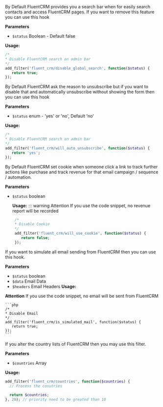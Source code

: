 <explain-block title="fluent_crm/disable_global_search">
By Default FluentCRM provides you a search bar when for easily search contacts and access FluentCRM pages. If you want to remove this feature you can use this hook

**Parameters**
- `$status` Boolean - Default false

**Usage:**
```php 
/*
* Disable FluentCRM search on admin bar
*/
add_filter('fluent_crm/disable_global_search', function($status) {
   return true;
});
```
</explain-block>

<explain-block title="fluent_crm/will_auto_unsubscribe">
By Default FluentCRM ask the reason to unsubscribe but if you want to disable that and automatically unsubscribe without showing the form then you can use this hook

**Parameters**
- `$status` enum - 'yes' or 'no', Default 'no'

**Usage:**
```php 
/*
* Disable FluentCRM search on admin bar
*/
add_filter('fluent_crm/will_auto_unsubscribe', function($status) {
   return 'yes';
});
```
</explain-block>

<explain-block title="fluent_crm/will_use_cookie">
By Default FluentCRM set cookie when someone click a link to track further actions like purchase and track revenue for that email campaign / sequence / automation.

**Parameters**
- `$status` boolean

  **Usage:**
  ::: warning Attention
  If you use the code snippet, no revenue report will be recorded
    ```php 
     /*
     * Disable Cookie 
     */
     add_filter('fluent_crm/will_use_cookie', function($status) {
        return false;
     });
    ```
</explain-block>

<explain-block title="fluent_crm/is_simulated_mail">
If you want to simulate all email sending from FluentCRM then you can use this hook.

**Parameters**
- `$status` boolean
- `$data` Email Data
- `$headers` Email Headers
**Usage:**

**Attention**
If you use the code snippet, no email will be sent from FluentCRM

    ```php 
    /*
    * Disable Email 
    */
    add_filter('fluent_crm/is_simulated_mail', function($status) {
       return true;
    });
    ```
</explain-block>

<explain-block title="fluent_crm/countries">
If you alter the country lists of FluentCRM then you may use this filter.

**Parameters**
- `$countries` Array

**Usage:**

```php 
add_filter('fluent_crm/countries', function($countries) {
  // Process the conutries
  
  return $countries;
}, 20); // priority need to be greated than 10
```
</explain-block>
